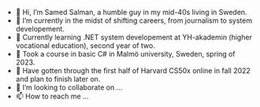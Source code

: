- 👋 Hi, I’m Samed Salman, a humble guy in my mid-40s living in Sweden.
- 👀 I’m currently in the midst of shifting careers, from journalism to system developement.
- 🌱 Currently learning .NET system developement at YH-akademin (higher vocational education), second year of two.
- 🌱 Took a course in basic C# in Malmö university, Sweden, spring of 2023.
- 🌱 Have gotten through the first half of Harvard CS50x online in fall 2022 and plan to finish later on.
- 💞️ I’m looking to collaborate on ...
- 📫 How to reach me ...

<!---
baclava1001/baclava1001 is a ✨ special ✨ repository because its `README.md` (this file) appears on your GitHub profile.
You can click the Preview link to take a look at your changes.
--->
